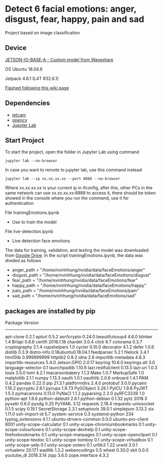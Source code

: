 # Detect 6 facial emotions: anger, disgust, fear, happy, pain and sad

Project based on image classification

## Device

[JETSON-IO-BASE-A - Custom model from Waveshare](https://www.waveshare.com/jetson-nano-dev-kit-a.htm)

OS Ubuntu 18.04.6

Jetpack 4.6.1 (L4T R32.6.1)

[Flashed following this wiki page](https://www.waveshare.com/wiki/JETSON-NANO-DEV-KIT)

## Dependencies

- [jetcam](https://github.com/NVIDIA-AI-IOT/jetcam)
- [opencv](https://github.com/opencv/opencv)
- [Jupyter Lab](https://jupyter.org/)

## Start Project

To start the project, open the folder in Jupyter Lab using command
```
jupyter lab --no-browser
```

In case you want to remote to jupyter lab, use this command instead
```
jupyter lab --ip xx.xx.xx.xx --port 8888 --no-browser
```
Where xx.xx.xx.xx is your current ip in ifconfig, after this, other PCs in the same network can use xx.xx.xx.xx:8888 to access it, there should be token showed in the console where you run the command, use it for authentication

File trainingEmotions.ipynb
- Use to train the model

File live-detection.ipynb
- Live detection face emotions

The data for training, validation, and testing the model was downloaded from [Google Drive](https://drive.google.com/file/d/1NFapaYLKhER7Z4M_eP4tns9TQ3ywCZU9/view?usp=sharing). In the script trainingEmotions.ipynb, the data was divided as follows
- anger_path = "/home/nvinhhung/nvidia/data/faceEmotions/anger"
- disgust_path = "/home/nvinhhung/nvidia/data/faceEmotions/disgust"
- fear_path = "/home/nvinhhung/nvidia/data/faceEmotions/fear"
- happy_path = "/home/nvinhhung/nvidia/data/faceEmotions/happy"
- pain_path = "/home/nvinhhung/nvidia/data/faceEmotions/pain"
- sad_path = "/home/nvinhhung/nvidia/data/faceEmotions/sad"

## packages are installed by pip
Package                       Version
----------------------------- -------------------
apt-clone                     0.2.1
apturl                        0.5.2
asn1crypto                    0.24.0
beautifulsoup4                4.6.0
blinker                       1.4
Brlapi                        0.6.6
certifi                       2018.1.18
chardet                       3.0.4
click                         6.7
colorama                      0.3.7
cryptography                  2.1.4
cupshelpers                   1.0
cycler                        0.10.0
decorator                     4.1.2
defer                         1.0.6
distlib                       0.3.9
distro-info                   0.18ubuntu0.18.04.1
feedparser                    5.2.1
filelock                      3.4.1
html5lib                      0.999999999
httplib2                      0.9.2
idna                          2.6
importlib-metadata            4.8.3
importlib-resources           5.4.0
Jetson.GPIO                   2.0.17
keyring                       10.6.0
keyrings.alt                  3.0
language-selector             0.1
launchpadlib                  1.10.6
lazr.restfulclient            0.13.5
lazr.uri                      1.0.3
louis                         3.5.0
lxml                          4.2.1
macaroonbakery                1.1.3
Mako                          1.0.7
MarkupSafe                    1.0
matplotlib                    2.1.1
numpy                         1.13.3
oauth                         1.0.1
oauthlib                      2.0.6
onboard                       1.4.1
PAM                           0.4.2
pandas                        0.22.0
pip                           21.3.1
platformdirs                  2.4.0
protobuf                      3.0.0
pycairo                       1.16.2
pycrypto                      2.6.1
pycups                        1.9.73
PyGObject                     3.26.1
PyICU                         1.9.8
PyJWT                         1.5.3
pymacaroons                   0.13.0
PyNaCl                        1.1.2
pyparsing                     2.2.0
pyRFC3339                     1.0
python-apt                    1.6.6
python-dateutil               2.6.1
python-debian                 0.1.32
pytz                          2018.3
pyxattr                       0.6.0
pyxdg                         0.25
PyYAML                        3.12
requests                      2.18.4
requests-unixsocket           0.1.5
scipy                         0.19.1
SecretStorage                 2.3.1
setuptools                    39.0.1
simplejson                    3.13.2
six                           1.11.0
ssh-import-id                 5.7
system-service                0.3
systemd-python                234
typing_extensions             4.1.1
ubuntu-drivers-common         0.0.0
ubuntu-pro-client             8001
unity-scope-calculator        0.1
unity-scope-chromiumbookmarks 0.1
unity-scope-colourlovers      0.1
unity-scope-devhelp           0.1
unity-scope-firefoxbookmarks  0.1
unity-scope-manpages          0.1
unity-scope-openclipart       0.1
unity-scope-texdoc            0.1
unity-scope-tomboy            0.1
unity-scope-virtualbox        0.1
unity-scope-yelp              0.1
unity-scope-zotero            0.1
urllib3                       1.22
urwid                         2.0.1
virtualenv                    20.17.1
wadllib                       1.3.2
webencodings                  0.5
wheel                         0.30.0
xkit                          0.0.0
youtube_dl                    2018.3.14
zipp                          3.6.0
zope.interface                4.3.2
